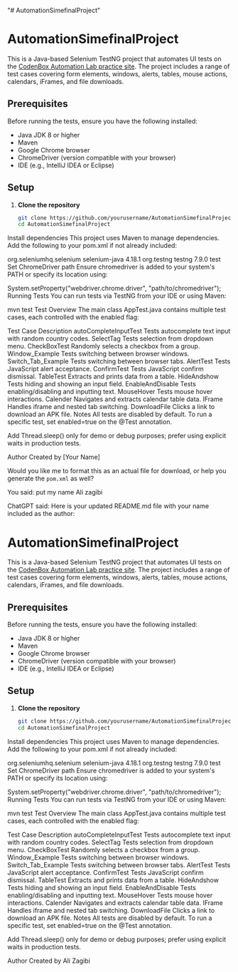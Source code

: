 "# AutomationSimefinalProject"
# AutomationSimefinalProject

This is a Java-based Selenium TestNG project that automates UI tests on the [CodenBox Automation Lab practice site](https://codenboxautomationlab.com/practice/). The project includes a range of test cases covering form elements, windows, alerts, tables, mouse actions, calendars, iFrames, and file downloads.

## Prerequisites

Before running the tests, ensure you have the following installed:

- Java JDK 8 or higher
- Maven
- Google Chrome browser
- ChromeDriver (version compatible with your browser)
- IDE (e.g., IntelliJ IDEA or Eclipse)

## Setup

1. **Clone the repository**
   ```bash
   git clone https://github.com/yourusername/AutomationSimefinalProject.git
   cd AutomationSimefinalProject
Install dependencies This project uses Maven to manage dependencies. Add the following to your pom.xml if not already included:


<dependencies>
  <dependency>
    <groupId>org.seleniumhq.selenium</groupId>
    <artifactId>selenium-java</artifactId>
    <version>4.18.1</version>
  </dependency>
  <dependency>
    <groupId>org.testng</groupId>
    <artifactId>testng</artifactId>
    <version>7.9.0</version>
    <scope>test</scope>
  </dependency>
</dependencies>
Set ChromeDriver path Ensure chromedriver is added to your system's PATH or specify its location using:


System.setProperty("webdriver.chrome.driver", "path/to/chromedriver");
Running Tests
You can run tests via TestNG from your IDE or using Maven:

mvn test
Test Overview
The main class AppTest.java contains multiple test cases, each controlled with the enabled flag:


Test Case	Description
autoCompleteInputTest	Tests autocomplete text input with random country codes.
SelectTag	Tests selection from dropdown menu.
CheckBoxTest	Randomly selects a checkbox from a group.
Window_Example	Tests switching between browser windows.
Switch_Tab_Example	Tests switching between browser tabs.
AlertTest	Tests JavaScript alert acceptance.
ConfirmTest	Tests JavaScript confirm dismissal.
TableTest	Extracts and prints data from a table.
HideAndshow	Tests hiding and showing an input field.
EnableAndDisable	Tests enabling/disabling and inputting text.
MouseHover	Tests mouse hover interactions.
Calender	Navigates and extracts calendar table data.
IFrame	Handles iframe and nested tab switching.
DownloadFile	Clicks a link to download an APK file.
Notes
All tests are disabled by default. To run a specific test, set enabled=true on the @Test annotation.

Add Thread.sleep() only for demo or debug purposes; prefer using explicit waits in production tests.

Author
Created by [Your Name]


Would you like me to format this as an actual file for download, or help you generate the `pom.xml` as well?






You said:
put my name Ali zagibi


ChatGPT said:
Here is your updated README.md file with your name included as the author:


# AutomationSimefinalProject

This is a Java-based Selenium TestNG project that automates UI tests on the [CodenBox Automation Lab practice site](https://codenboxautomationlab.com/practice/). The project includes a range of test cases covering form elements, windows, alerts, tables, mouse actions, calendars, iFrames, and file downloads.

## Prerequisites

Before running the tests, ensure you have the following installed:

- Java JDK 8 or higher
- Maven
- Google Chrome browser
- ChromeDriver (version compatible with your browser)
- IDE (e.g., IntelliJ IDEA or Eclipse)

## Setup

1. **Clone the repository**
   ```bash
   git clone https://github.com/yourusername/AutomationSimefinalProject.git
   cd AutomationSimefinalProject
Install dependencies This project uses Maven to manage dependencies. Add the following to your pom.xml if not already included:


<dependencies>
  <dependency>
    <groupId>org.seleniumhq.selenium</groupId>
    <artifactId>selenium-java</artifactId>
    <version>4.18.1</version>
  </dependency>
  <dependency>
    <groupId>org.testng</groupId>
    <artifactId>testng</artifactId>
    <version>7.9.0</version>
    <scope>test</scope>
  </dependency>
</dependencies>
Set ChromeDriver path Ensure chromedriver is added to your system's PATH or specify its location using:


System.setProperty("webdriver.chrome.driver", "path/to/chromedriver");
Running Tests
You can run tests via TestNG from your IDE or using Maven:


mvn test
Test Overview
The main class AppTest.java contains multiple test cases, each controlled with the enabled flag:


Test Case	Description
autoCompleteInputTest	Tests autocomplete text input with random country codes.
SelectTag	Tests selection from dropdown menu.
CheckBoxTest	Randomly selects a checkbox from a group.
Window_Example	Tests switching between browser windows.
Switch_Tab_Example	Tests switching between browser tabs.
AlertTest	Tests JavaScript alert acceptance.
ConfirmTest	Tests JavaScript confirm dismissal.
TableTest	Extracts and prints data from a table.
HideAndshow	Tests hiding and showing an input field.
EnableAndDisable	Tests enabling/disabling and inputting text.
MouseHover	Tests mouse hover interactions.
Calender	Navigates and extracts calendar table data.
IFrame	Handles iframe and nested tab switching.
DownloadFile	Clicks a link to download an APK file.
Notes
All tests are disabled by default. To run a specific test, set enabled=true on the @Test annotation.

Add Thread.sleep() only for demo or debug purposes; prefer using explicit waits in production tests.

Author
Created by Ali Zagibi 
